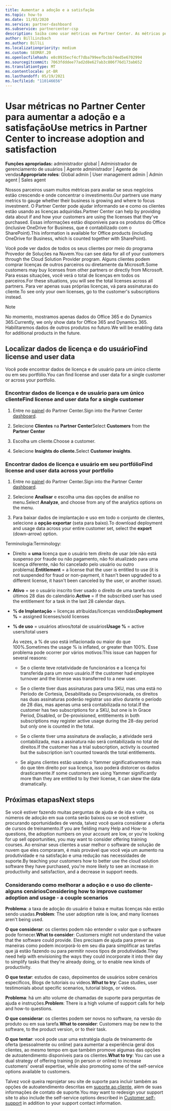 ```yaml
---
title: Aumentar a adoção e a satisfação
ms.topic: how-to
ms.date: 11/03/2020
ms.service: partner-dashboard
ms.subservice: partnercenter-csp
description: Saiba como usar métricas em Partner Center. As métricas podem mostrar se sua empresa está crescendo, como os clientes usam suas licenças e onde concentrar o investimento.
author: BillLinzbach
ms.author: BillLi
ms.localizationpriority: medium
ms.custom: SEOMAY.20
ms.openlocfilehash: e8c0935ecf4cf7dba799eefbcbb74ed5e6702994
ms.sourcegitcommit: 7063fdddee77ad2d8e627ab3c806f76d173ab652
ms.translationtype: MT
ms.contentlocale: pt-BR
ms.lasthandoff: 05/19/2021
ms.locfileid: "110146656"
---
```

# <a name="use-metrics-in-partner-center-to-increase-adoption-and-satisfaction"></a><span data-ttu-id="a8ded-104">Usar métricas no Partner Center para aumentar a adoção e a satisfação</span><span class="sxs-lookup"><span data-stu-id="a8ded-104">Use metrics in Partner Center to increase adoption and satisfaction</span></span>

<span data-ttu-id="a8ded-105">**Funções apropriadas:** administrador global | Administrador de gerenciamento de usuários | Agente administrador | Agente de vendas</span><span class="sxs-lookup"><span data-stu-id="a8ded-105">**Appropriate roles**: Global admin | User management admin | Admin agent | Sales agent</span></span>

<span data-ttu-id="a8ded-106">Nossos parceiros usam muitos métricas para avaliar se seus negócios estão crescendo e onde concentrar o investimento.</span><span class="sxs-lookup"><span data-stu-id="a8ded-106">Our partners use many metrics to gauge whether their business is growing and where to focus investment.</span></span> <span data-ttu-id="a8ded-107">O Partner Center pode ajudar informando se e como os clientes estão usando as licenças adquiridas.</span><span class="sxs-lookup"><span data-stu-id="a8ded-107">Partner Center can help by providing data about if and how your customers are using the licenses that they've purchased.</span></span> <span data-ttu-id="a8ded-108">Essas informações estão disponíveis para os produtos do Office (inclusive OneDrive for Business, que é contabilizado com o SharePoint).</span><span class="sxs-lookup"><span data-stu-id="a8ded-108">This information is available for Office products (including OneDrive for Business, which is counted together with SharePoint).</span></span>

<span data-ttu-id="a8ded-109">Você pode ver dados de todos os seus clientes por meio do programa Provedor de Soluções na Nuvem.</span><span class="sxs-lookup"><span data-stu-id="a8ded-109">You can see data for all of your customers through the Cloud Solution Provider program.</span></span> <span data-ttu-id="a8ded-110">Alguns clientes podem comprar licenças de outros parceiros ou diretamente da Microsoft.</span><span class="sxs-lookup"><span data-stu-id="a8ded-110">Some customers may buy licenses from other partners or directly from Microsoft.</span></span> <span data-ttu-id="a8ded-111">Para essas situações, você verá o total de licenças em todos os parceiros.</span><span class="sxs-lookup"><span data-stu-id="a8ded-111">For these situations, you will see the total licenses across all partners.</span></span> <span data-ttu-id="a8ded-112">Para ver apenas suas próprias licenças, vá para assinaturas do cliente.</span><span class="sxs-lookup"><span data-stu-id="a8ded-112">To see only your own licenses, go to the customer's subscriptions instead.</span></span>

> [!NOTE]  
> <span data-ttu-id="a8ded-113">No momento, mostramos apenas dados do Office 365 e do Dynamics 365.</span><span class="sxs-lookup"><span data-stu-id="a8ded-113">Currently, we only show data for Office 365 and Dynamics 365.</span></span> <span data-ttu-id="a8ded-114">Habilitaremos dados de outros produtos no futuro.</span><span class="sxs-lookup"><span data-stu-id="a8ded-114">We will be enabling data for additional products in the future.</span></span>

## <a name="find-license-and-user-data"></a><span data-ttu-id="a8ded-115">Localizar dados de licença e do usuário</span><span class="sxs-lookup"><span data-stu-id="a8ded-115">Find license and user data</span></span>

<span data-ttu-id="a8ded-116">Você pode encontrar dados de licença e de usuário para um único cliente ou em seu portfólio.</span><span class="sxs-lookup"><span data-stu-id="a8ded-116">You can find license and user data for a single customer or across your portfolio.</span></span>

### <a name="find-license-and-user-data-for-a-single-customer"></a><span data-ttu-id="a8ded-117">Encontrar dados de licença e de usuário para um único cliente</span><span class="sxs-lookup"><span data-stu-id="a8ded-117">Find license and user data for a single customer</span></span>

1. <span data-ttu-id="a8ded-118">Entre no [painel](https://partner.microsoft.com/dashboard) do Partner Center.</span><span class="sxs-lookup"><span data-stu-id="a8ded-118">Sign into the Partner Center [dashboard](https://partner.microsoft.com/dashboard).</span></span>

2. <span data-ttu-id="a8ded-119">Selecione **Clientes** na **Partner Center**</span><span class="sxs-lookup"><span data-stu-id="a8ded-119">Select **Customers** from the **Partner Center**</span></span>

3. <span data-ttu-id="a8ded-120">Escolha um cliente.</span><span class="sxs-lookup"><span data-stu-id="a8ded-120">Choose a customer.</span></span>

4. <span data-ttu-id="a8ded-121">Selecione **Insights do cliente.**</span><span class="sxs-lookup"><span data-stu-id="a8ded-121">Select **Customer insights**.</span></span>

### <a name="find-license-and-user-data-across-your-portfolio"></a><span data-ttu-id="a8ded-122">Encontrar dados de licença e usuário em seu portfólio</span><span class="sxs-lookup"><span data-stu-id="a8ded-122">Find license and user data across your portfolio</span></span>

1. <span data-ttu-id="a8ded-123">Entre no [painel](https://partner.microsoft.com/dashboard) do Partner Center.</span><span class="sxs-lookup"><span data-stu-id="a8ded-123">Sign into the Partner Center [dashboard](https://partner.microsoft.com/dashboard).</span></span>

2. <span data-ttu-id="a8ded-124">Selecione **Analisar** e escolha uma das opções de análise no menu.</span><span class="sxs-lookup"><span data-stu-id="a8ded-124">Select **Analyze**, and choose from any of the analytics options on the menu.</span></span>

3. <span data-ttu-id="a8ded-125">Para baixar dados de implantação e uso em todo o conjunto de clientes, selecione a **opção exportar** (seta para baixo).</span><span class="sxs-lookup"><span data-stu-id="a8ded-125">To download deployment and usage data across your entire customer set, select the **export** (down-arrow) option.</span></span>

<span data-ttu-id="a8ded-126">Terminologia:</span><span class="sxs-lookup"><span data-stu-id="a8ded-126">Terminology:</span></span>

- <span data-ttu-id="a8ded-127">Direito **= uma** licença que o usuário tem direito de usar (ele não está suspenso por fraude ou não pagamento, não foi atualizado para uma licença diferente, não foi cancelado pelo usuário ou outro problema).</span><span class="sxs-lookup"><span data-stu-id="a8ded-127">**Entitlement** = a license that the user is entitled to use (it is not suspended for fraud or non-payment, it hasn't been upgraded to a different license, it hasn't been canceled by the user, or another issue).</span></span>

- <span data-ttu-id="a8ded-128">**Ativo** = se o usuário inscrito tiver usado o direito de uma tarefa nos últimos 28 dias do calendário.</span><span class="sxs-lookup"><span data-stu-id="a8ded-128">**Active** = if the subscribed user has used the entitlement for a task in the last 28 calendar days.</span></span>

- <span data-ttu-id="a8ded-129">**% de Implantação** = licenças atribuídas/licenças vendidas</span><span class="sxs-lookup"><span data-stu-id="a8ded-129">**Deployment %** = assigned licenses/sold licenses</span></span>

- <span data-ttu-id="a8ded-130">**% de uso** = usuários ativos/total de usuários</span><span class="sxs-lookup"><span data-stu-id="a8ded-130">**Usage %** = active users/total users</span></span>

   <span data-ttu-id="a8ded-131">Às vezes, a % de uso está inflacionada ou maior do que 100%.</span><span class="sxs-lookup"><span data-stu-id="a8ded-131">Sometimes the usage % is inflated, or greater than 100%.</span></span> <span data-ttu-id="a8ded-132">Esse problema pode ocorrer por vários motivos:</span><span class="sxs-lookup"><span data-stu-id="a8ded-132">This issue can happen for several reasons:</span></span>

  - <span data-ttu-id="a8ded-133">Se o cliente teve rotatividade de funcionários e a licença foi transferida para um novo usuário.</span><span class="sxs-lookup"><span data-stu-id="a8ded-133">If the customer had employee turnover and the license was transferred to a new user.</span></span>

  - <span data-ttu-id="a8ded-134">Se o cliente tiver duas assinaturas para uma SKU, mas uma está no Período de Cortesia, Desabilitada ou Desprovisionada, os direitos nas duas assinaturas poderão registrar uso ativo durante o período de 28 dias, mas apenas uma será contabilizada no total.</span><span class="sxs-lookup"><span data-stu-id="a8ded-134">If the customer has two subscriptions for a SKU, but one is In Grace Period, Disabled, or De-provisioned, entitlements in both subscriptions may register active usage during the 28-day period but only one is counted in the total.</span></span>

  - <span data-ttu-id="a8ded-135">Se o cliente tiver uma assinatura de avaliação, a atividade será contabilizada, mas a assinatura não será contabilizada no total de direitos.</span><span class="sxs-lookup"><span data-stu-id="a8ded-135">If the customer has a trial subscription, activity is counted but the subscription isn't counted towards the total entitlements.</span></span>

  - <span data-ttu-id="a8ded-136">Se alguns clientes estão usando o Yammer significativamente mais do que têm direito por sua licença, isso poderá distorcer os dados drasticamente.</span><span class="sxs-lookup"><span data-stu-id="a8ded-136">If some customers are using Yammer significantly more than they are entitled to by their license, it can skew the data dramatically.</span></span>

## <a name="next-steps"></a><span data-ttu-id="a8ded-137">Próximas etapas</span><span class="sxs-lookup"><span data-stu-id="a8ded-137">Next steps</span></span>

<span data-ttu-id="a8ded-138">Se você estiver fazendo muitas perguntas de ajuda e de ida e volta, os números de adoção em sua conta serão baixos ou se você estiver procurando oportunidades de venda, talvez você queira considerar a oferta de cursos de treinamento.</span><span class="sxs-lookup"><span data-stu-id="a8ded-138">If you are fielding many Help and How-to questions, the adoption numbers on your account are low, or you're looking for up sell opportunities, you may want to consider offering training courses.</span></span> <span data-ttu-id="a8ded-139">Ao ensinar seus clientes a usar melhor o software de solução de nuvem que eles compraram, é mais provável que você veja um aumento na produtividade e na satisfação e uma redução nas necessidades de suporte.</span><span class="sxs-lookup"><span data-stu-id="a8ded-139">By teaching your customers how to better use the cloud solution software they have purchased, you're more likely to see an increase in productivity and satisfaction, and a decrease in support needs.</span></span>

### <a name="considering-how-to-improve-customer-adoption-and-usage---a-couple-scenarios"></a><span data-ttu-id="a8ded-140">Considerando como melhorar a adoção e o uso do cliente-alguns cenários</span><span class="sxs-lookup"><span data-stu-id="a8ded-140">Considering how to improve customer adoption and usage - a couple scenarios</span></span>

<span data-ttu-id="a8ded-141">**Problema**: a taxa de adoção do usuário é baixa e muitas licenças não estão sendo usadas.</span><span class="sxs-lookup"><span data-stu-id="a8ded-141">**Problem**: The user adoption rate is low, and many licenses aren't being used.</span></span>

<span data-ttu-id="a8ded-142">**O que considerar**: os clientes podem não entender o valor que o software pode fornecer.</span><span class="sxs-lookup"><span data-stu-id="a8ded-142">**What to consider**: Customers might not understand the value that the software could provide.</span></span> <span data-ttu-id="a8ded-143">Eles precisam de ajuda para prever as maneiras como podem incorporá-lo em seu dia para simplificar as tarefas que já estão fazendo ou para permitir novos tipos de produtividade.</span><span class="sxs-lookup"><span data-stu-id="a8ded-143">They need help with envisioning the ways they could incorporate it into their day to simplify tasks that they're already doing, or to enable new kinds of productivity.</span></span>

<span data-ttu-id="a8ded-144">**O que testar**: estudos de caso, depoimentos de usuários sobre cenários específicos, Blogs de tutoriais ou vídeos.</span><span class="sxs-lookup"><span data-stu-id="a8ded-144">**What to try**: Case studies, user testimonials about specific scenarios, tutorial blogs, or videos.</span></span>

<span data-ttu-id="a8ded-145">**Problema**: há um alto volume de chamadas de suporte para perguntas de ajuda e instruções.</span><span class="sxs-lookup"><span data-stu-id="a8ded-145">**Problem**: There is a high volume of support calls for help and how-to questions.</span></span>

<span data-ttu-id="a8ded-146">**O que considerar**: os clientes podem ser novos no software, na versão do produto ou em sua tarefa.</span><span class="sxs-lookup"><span data-stu-id="a8ded-146">**What to consider**: Customers may be new to the software, to the product version, or to their task.</span></span>

<span data-ttu-id="a8ded-147">**O que tentar**: você pode usar uma estratégia dupla de treinamento de oferta (pessoalmente ou online) para aumentar a experiência geral dos clientes, ao mesmo tempo em que também promove algumas das opções de autoatendimento disponíveis para os clientes.</span><span class="sxs-lookup"><span data-stu-id="a8ded-147">**What to try**: You can use a dual strategy of offering training (in person or online) to increase customers' overall expertise, while also promoting some of the self-service options available to customers.</span></span>

<span data-ttu-id="a8ded-148">Talvez você queira reprojetar seu site de suporte para incluir também as opções de autoatendimento descritas em [suporte ao cliente,](customer-self-support.md) além de suas informações de contato de suporte.</span><span class="sxs-lookup"><span data-stu-id="a8ded-148">You may want to redesign your support site to also include the self-service options described in [Customer self-support](customer-self-support.md) in addition to your support contact information.</span></span>

